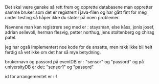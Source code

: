 Det skal være ganske så rett frem og opprette databasene
man oppretter samme bruker som det er registrert i java-filen og har gått fint for meg under testing så håper ikke du støter på noen problemer.

Navnene man kan registrere seg med er : staysman, else kåss, jonis josef, adrian sellevoll, herman flesvig, petter northug, jens stoltenberg og chirag patel.

jeg har også implementert noe kode for de ansatte, men rakk ikke bli helt ferdig så vet ikke om det har så mye betydning.

brukernavn og passord på eventDB er : "sensor" og "passord"
og på universityDB er det: "sensor1" og "passord" 

id for arrangementet er : 1